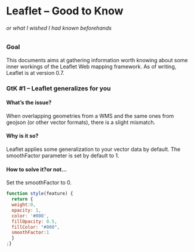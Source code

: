 # Leaflet – Good to Know
###### or what I wished I had known beforehands

### Goal
This documents aims at gathering information worth knowing about some inner workings of the Leaflet Web mapping framework. As of writing, Leaflet is at version 0.7.

### GtK #1 – Leaflet generalizes for you
#### What’s the issue?
When overlapping geometries from a WMS and the same ones from geojson (or other vector formats), there is a slight mismatch.
#### Why is it so?
Leaflet applies some generalization to your vector data by default. The smoothFactor parameter is set by default to 1.
#### How to solve it?or not…
Set the smoothFactor to 0.
```javascript
function style(feature) {
  return {
  weight:0,
  opacity: 1,
  color: '#000',
  fillOpacity: 0.5,
  fillColor: "#000",
  smoothFactor:1
  }
;}
```
